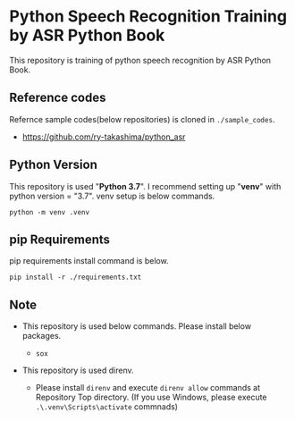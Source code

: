 # Python Speech Recognition Training by ASR Python Book

This repository is training of python speech recognition by ASR Python Book.

## Reference codes

Refernce sample codes(below repositories) is cloned in `./sample_codes`.

- <https://github.com/ry-takashima/python_asr>

## Python Version

This repository is used "**Python 3.7**".
I recommend setting up "**venv**" with python version = "3.7".
venv setup is below commands.

`python -m venv .venv`

## pip Requirements

pip requirements install command is below.

`pip install -r ./requirements.txt`

## Note

- This repository is used below commands. Please install below packages.

  - `sox`

- This repository is used direnv.

  - Please install `direnv` and execute `direnv allow` commands at Repository Top directory.
    (If you use Windows, please execute `.\.venv\Scripts\activate` commnads)
